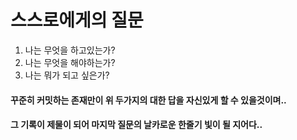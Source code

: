 # 스스로에게의 질문
1. 나는 무엇을 하고있는가?         
2. 나는 무엇을 해야하는가?         
3. 나는 뭐가 되고 싶은가?
#### 꾸준히 커밋하는 존재만이 위 두가지의 대한 답을 자신있게 할 수 있을것이며..
#### 그 기록이 제물이 되어 마지막 질문의 날카로운 한줄기 빛이 될 지어다..
